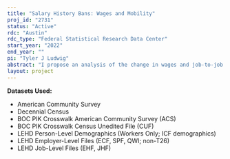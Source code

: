 ```yaml
---
title: "Salary History Bans: Wages and Mobility"
proj_id: "2731"
status: "Active"
rdc: "Austin"
rdc_type: "Federal Statistical Research Data Center"
start_year: "2022"
end_year: ""
pi: "Tyler J Ludwig"
abstract: "I propose an analysis of the change in wages and job-to-job movements, particularly for women and minority workers, after the enactment of salary history bans by some states and local governments. Recent research using CPS data has indicated small wage gains for minority workers. The initial goal of the project is to replicate those estimates with more extensive data and to identify wage disparities across different gender, race, and age groups. However, salary history bans generate informational asymmetry where a worker's current employer has salary information that other employers do not, barring voluntary disclosure. Thus, they may also induce higher turnover in the form of job-to-job transitions among these same individuals, something not easily testable in CPS data. Towards this goal I intend to use the following elements of the Longitudinal Employer-Household Dynamics data from 2013 onwards: Employer Characteristics File (ECF), Employment History File (EHF), Individual Characteristics File (ICF), and Successor-Predecessor File (SPF). For more precise information on race, ethnicity, and education, among others, I intend to link this information to the 2010 and 2020 Decennial Censuses and American Community Survey (2010-2020) using PIKs, and to external data on geography, quarter, and industry to uncover recent trends in wages and job-to-job transitions among the above groups and to see whether the recent bans have altered these."
layout: project
---
```


**Datasets Used:**

  - American Community Survey 
  - Decennial Census 
  - BOC PIK Crosswalk American Community Survey (ACS) 
  - BOC PIK Crosswalk Census Unedited File (CUF) 
  - LEHD Person-Level Demographics (Workers Only; ICF demographics) 
  - LEHD Employer-Level Files (ECF, SPF, QWI; non-T26) 
  - LEHD Job-Level Files (EHF, JHF) 

